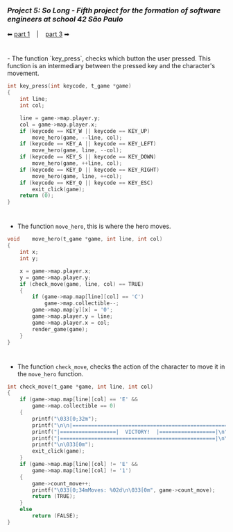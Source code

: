 ### _Project 5: So Long - Fifth project for the formation of software engineers at school 42 São Paulo_

 ⬅ [part 1](https://github.com/Vinicius-Santoro/42-formation-lvl1-5.so-long/blob/main/READMES/01.makefile.md) &nbsp;&nbsp;&nbsp;|&nbsp;&nbsp;&nbsp; [part 3](https://github.com/Vinicius-Santoro/42-formation-lvl1-5.so-long/blob/main/READMES/03.verify_error.md) ➡
 
<h1></h1>
- The function `key_press`, checks which button the user pressed. This function is an intermediary between the pressed key and the character's movement.

```c
int	key_press(int keycode, t_game *game)
{
	int	line;
	int	col;

	line = game->map.player.y;
	col = game->map.player.x;
	if (keycode == KEY_W || keycode == KEY_UP)
		move_hero(game, --line, col);
	if (keycode == KEY_A || keycode == KEY_LEFT)
		move_hero(game, line, --col);
	if (keycode == KEY_S || keycode == KEY_DOWN)
		move_hero(game, ++line, col);
	if (keycode == KEY_D || keycode == KEY_RIGHT)
		move_hero(game, line, ++col);
	if (keycode == KEY_Q || keycode == KEY_ESC)
		exit_click(game);
	return (0);
}
```
<h1></h1>

- The function `move_hero`, this is where the hero moves.

```c
void	move_hero(t_game *game, int line, int col)
{
	int	x;
	int	y;

	x = game->map.player.x;
	y = game->map.player.y;
	if (check_move(game, line, col) == TRUE)
	{
		if (game->map.map[line][col] == 'C')
			game->map.collectible--;
		game->map.map[y][x] = '0';
		game->map.player.y = line;
		game->map.player.x = col;
		render_game(game);
	}
}
```
<h1></h1>

- The function `check_move`, checks the action of the character to move it in the `move_hero` function.

```c
int	check_move(t_game *game, int line, int col)
{
	if (game->map.map[line][col] == 'E' &&
		game->map.collectible == 0)
	{
		printf("\033[0;32m");
		printf("\n\n|==================================================|\n");
		printf("|==================|  VICTORY!  |==================|\n");
		printf("|==================================================|\n\n");
		printf("\n\033[0m");
		exit_click(game);
	}
	if (game->map.map[line][col] != 'E' &&
		game->map.map[line][col] != '1')
	{
		game->count_move++;
		printf("\033[0;34mMoves: %02d\n\033[0m", game->count_move);
		return (TRUE);
	}
	else
		return (FALSE);
}
```
